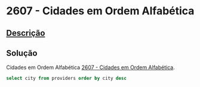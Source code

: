 # 2607 - Cidades em Ordem Alfabética

## [Descrição](https://judge.beecrowd.com/pt/problems/view/2607)

## Solução

Cidades em Ordem Alfabética [2607 - Cidades em Ordem Alfabética](../2607/README.md).

```sql
select city from providers order by city desc
```
